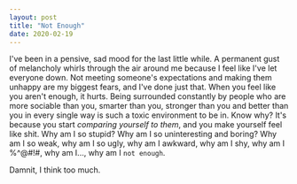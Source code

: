 ```yaml
---
layout: post
title: "Not Enough"
date: 2020-02-19
---
```


I've been in a pensive, sad mood for the last little while. A permanent gust of melancholy whirls through the air around me because I feel like I've let everyone down. Not meeting someone's expectations and making them
unhappy are my biggest fears, and I've done just that. When you feel like you aren't enough, it hurts. Being surrounded constantly by people who are more sociable than you, smarter than you, stronger than you and 
better than you in every single way is such a toxic environment to be in. Know why? It's because you start _comparing yourself to them_, and you make yourself feel like shit. Why am I so stupid? Why am I so uninteresting
and boring? Why am I so weak, why am I so ugly, why am I awkward, why am I shy, why am I %^@#!#, why am I..., why am I `not enough`.

Damnit, I think too much.